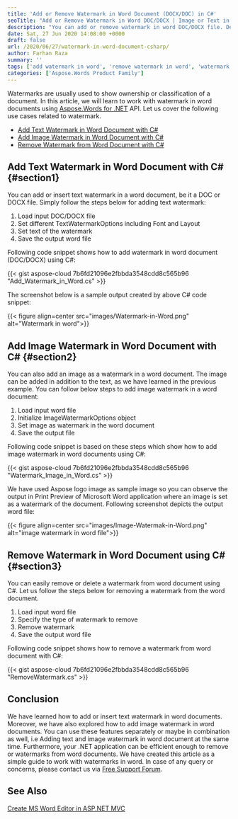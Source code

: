 ```yaml
---
title: 'Add or Remove Watermark in Word Document (DOCX/DOC) in C#'
seoTitle: "Add or Remove Watermark in Word DOC/DOCX | Image or Text in C#"
description: "You can add or remove watermark in word DOC/DOCX file. Delete or remove watermark in word documents. Image or text watermark in DOCX/DOC by C# .NET."
date: Sat, 27 Jun 2020 14:08:00 +0000
draft: false
url: /2020/06/27/watermark-in-word-document-csharp/
author: Farhan Raza
summary: ''
tags: ['add watermark in word', 'remove watermark in word', 'watermark in word']
categories: ['Aspose.Words Product Family']
---
```


Watermarks are usually used to show ownership or classification of a document. In this article, we will learn to work with watermark in word documents using [Aspose.Words for .NET][1] API. Let us cover the following use cases related to watermark.

*   [Add Text Watermark in Word Document with C#][2]
*   [Add Image Watermark in Word Document with C#][3]
*   [Remove Watermark from Word Document with C#][4]

## Add Text Watermark in Word Document with C# {#section1}

You can add or insert text watermark in a word document, be it a DOC or DOCX file. Simply follow the steps below for adding text watermark:

1.  Load input DOC/DOCX file
2.  Set different TextWatermarkOptions including Font and Layout
3.  Set text of the watermark
4.  Save the output word file

Following code snippet shows how to add watermark in word document (DOC/DOCX) using C#:

{{< gist aspose-cloud 7b6fd21096e2fbbda3548cdd8c565b96 "Add_Watermark_in_Word.cs" >}}

The screenshot below is a sample output created by above C# code snippet:



{{< figure align=center src="images/Watermark-in-Word.png" alt="Watermark in word">}}


## Add Image Watermark in Word Document with C# {#section2}

You can also add an image as a watermark in a word document. The image can be added in addition to the text, as we have learned in the previous example. You can follow below steps to add image watermark in a word document:

1.  Load input word file
2.  Initialize ImageWatermarkOptions object
3.  Set image as watermark in the word document
4.  Save the output file

Following code snippet is based on these steps which show how to add image watermark in word documents using C#:

{{< gist aspose-cloud 7b6fd21096e2fbbda3548cdd8c565b96 "Watermark_Image_in_Word.cs" >}}

We have used Aspose logo image as sample image so you can observe the output in Print Preview of Microsoft Word application where an image is set as a watermark of the document. Following screenshot depicts the output word file:



{{< figure align=center src="images/Image-Watermak-in-Word.png" alt="image watermark in word file">}}


## Remove Watermark in Word Document using C# {#section3}

You can easily remove or delete a watermark from word document using C#. Let us follow the steps below for removing a watermark from the word document.

1.  Load input word file
2.  Specify the type of watermark to remove
3.  Remove watermark
4.  Save the output word file

Following code snippet shows how to remove a watermark from word document with C#:

{{< gist aspose-cloud 7b6fd21096e2fbbda3548cdd8c565b96 "RemoveWatermark.cs" >}}

## Conclusion

We have learned how to add or insert text watermark in word documents. Moreover, we have also explored how to add image watermark in word documents. You can use these features separately or maybe in combination as well, i.e Adding text and image watermark in word document at the same time. Furthermore, your .NET application can be efficient enough to remove or watermarks from word documents. We have created this article as a simple guide to work with watermarks in word. In case of any query or concerns, please contact us via [Free Support Forum][5].

## See Also

[Create MS Word Editor in ASP.NET MVC][6]




[1]: https://products.aspose.com/words/net
[2]: #section1
[3]: #section2
[4]: #section3
[5]: https://forum.aspose.com/c/words
[6]: https://blog.aspose.com/2020/04/17/asp.net-mvc-word-editor-create-edit-word-documents/





